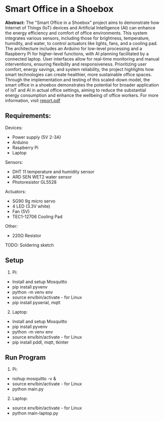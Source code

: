 # Smart Office in a Shoebox
**Abstract:** The "Smart Office in a Shoebox" project aims to demonstrate how Internet of Things (IoT) devices and Artificial Intelligence (AI) can enhance the energy efficiency and comfort of office environments. This system integrates various sensors, including those for brightness, temperature, humidity, and water, to control actuators like lights, fans, and a cooling pad. The architecture includes an Arduino for low-level processing and a Raspberry Pi for higher-level functions, with AI planning facilitated by a connected laptop. User interfaces allow for real-time monitoring and manual interventions, ensuring flexibility and responsiveness. Prioritizing user comfort, energy savings, and system reliability, the project highlights how smart technologies can create healthier, more sustainable office spaces. Through the implementation and testing of this scaled-down model, the smart office in a shoebox demonstrates the potential for broader application of IoT and AI in actual office settings, aiming to reduce the substantial energy consumption and enhance the wellbeing of office workers.
For more information, visit [report.pdf](report.pdf)

## Requirements:
Devices:
 - Power supply (5V 2-3A)
 - Arduino
 - Raspberry Pi
 - Laptop

Sensors:
 - DHT 11 temperature and humidity sensor
 - ARD SEN WET2 water sensor
 - Photoresistor GL5528

Actuators:
 - SG90 9g micro servo
 - 4 LED (3.3V white)
 - Fan (5V)
 - TEC1-12706 Cooling Pad

Other:
 - 220Ω Resistor

TODO: Soldering sketch

## Setup
1. Pi:
 - Install and setup Mosquitto
 - pip install pyvenv
 - python -m venv env
 - source env/bin/activate    - for Linux
 - pip install pyserial, mqtt
2. Laptop:
 - Install and setup Mosquitto
 - pip install pyvenv
 - python -m venv env
 - source env/bin/activate     - for Linux
 - pip install pddl, mqtt, tkinter

## Run Program
1. Pi:
 - nohup mosquitto -v &
 - source env/bin/activate     - for Linux
 - python main.py
2. Laptop:
 - source env/bin/activate     - for Linux
 - python main-laptop.py
